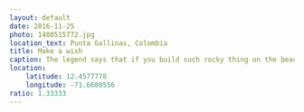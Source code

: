 ```yaml
---
layout: default
date: 2016-11-25
photo: 1480515772.jpg
location_text: Punta Gallinas, Colombia
title: Make a wish
caption: The legend says that if you build such rocky thing on the beach at the Punta Gallinas you will be granted one wish; and so did I. :D
location:
    latitude: 12.4577778
    longitude: -71.6680556
ratio: 1.33333
---
```

